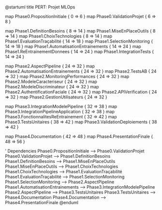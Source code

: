 @startuml
title PERT: Projet MLOps

map Phase0.PropositionInitiale {
    0 => 6
}
map Phase0.ValidationProjet {
    6 => 8
}

map Phase1.DefinitionBesoins {
    8 => 14
}
map Phase1.MiseEnPlaceOutils {
    8 => 14
}
map Phase1.ChoixTechnologies {
    8 => 14
}
map Phase1.EvaluationTraçabilité {
    14 => 18
}
map Phase1.SelectionMonitoring {
    14 => 18
}
map Phase1.AutomatisationEntrainements {
    14 => 24
}
map Phase1.ReEntrainementDonnees {
    14 => 24
}
map Phase1.IntegrationTests {
    14 => 24
}

map Phase2.AspectPipeline {
    24 => 32
}
map Phase2.AutomatisationEntrainements {
    24 => 32
}
map Phase2.TestsAB {
    24 => 32
}
map Phase2.MonitoringPerformances {
    24 => 32
}
map Phase2.ModeleCaracteriseur {
    24 => 32
}
map Phase2.ModeleDiscriminateur {
    24 => 32
}
map Phase2.AuthentificationFaciale {
    24 => 32
}
map Phase2.APIVerification {
    24 => 32
}
map Phase2.GestionUtilisateurs {
    24 => 32
}

map Phase3.IntegrationModelePipeline {
    32 => 38
}
map Phase3.IntegrationPipelineApplication {
    32 => 38
}
map Phase3.FonctionnalitesReEntrainement {
    32 => 42
}
map Phase3.TestsUnitaires {
    38 => 42
}
map Phase3.ValidationDeploiements {
    38 => 42
}

map Phase4.Documentation {
    42 => 48
}
map Phase4.PresentationFinale {
    48 => 56
}

' Dependencies
Phase0.PropositionInitiale --> Phase0.ValidationProjet
Phase0.ValidationProjet --> Phase1.DefinitionBesoins
Phase1.DefinitionBesoins --> Phase1.MiseEnPlaceOutils
Phase1.MiseEnPlaceOutils --> Phase1.ChoixTechnologies
Phase1.ChoixTechnologies --> Phase1.EvaluationTraçabilité
Phase1.EvaluationTraçabilité --> Phase1.SelectionMonitoring
Phase1.SelectionMonitoring --> Phase2.AspectPipeline
Phase1.AutomatisationEntrainements --> Phase3.IntegrationModelePipeline
Phase2.AspectPipeline --> Phase3.TestsUnitaires
Phase3.TestsUnitaires --> Phase4.Documentation
Phase4.Documentation --> Phase4.PresentationFinale
@enduml

